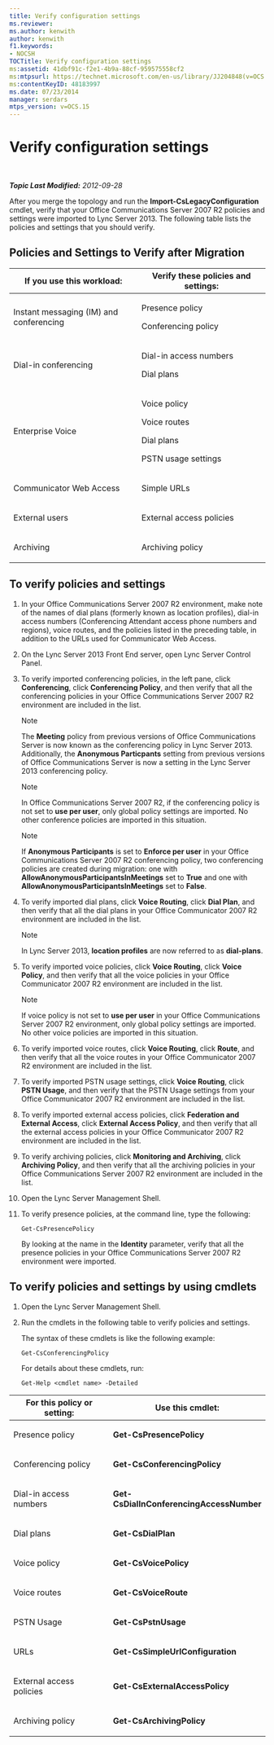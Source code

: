 ```yaml
---
title: Verify configuration settings
ms.reviewer: 
ms.author: kenwith
author: kenwith
f1.keywords:
- NOCSH
TOCTitle: Verify configuration settings
ms:assetid: 41dbf91c-f2e1-4b9a-88cf-959575558cf2
ms:mtpsurl: https://technet.microsoft.com/en-us/library/JJ204848(v=OCS.15)
ms:contentKeyID: 48183997
ms.date: 07/23/2014
manager: serdars
mtps_version: v=OCS.15
---
```


<div data-xmlns="http://www.w3.org/1999/xhtml">

<div class="topic" data-xmlns="http://www.w3.org/1999/xhtml" data-msxsl="urn:schemas-microsoft-com:xslt" data-cs="https://msdn.microsoft.com/">

<div data-asp="https://msdn2.microsoft.com/asp">

# Verify configuration settings

</div>

<div id="mainSection">

<div id="mainBody">

<span> </span>

_**Topic Last Modified:** 2012-09-28_

After you merge the topology and run the **Import-CsLegacyConfiguration** cmdlet, verify that your Office Communications Server 2007 R2 policies and settings were imported to Lync Server 2013. The following table lists the policies and settings that you should verify.

<div>

## Policies and Settings to Verify after Migration


<table>
<colgroup>
<col style="width: 50%" />
<col style="width: 50%" />
</colgroup>
<thead>
<tr class="header">
<th>If you use this workload:</th>
<th>Verify these policies and settings:</th>
</tr>
</thead>
<tbody>
<tr class="odd">
<td><p>Instant messaging (IM) and conferencing</p></td>
<td><p>Presence policy</p>
<p>Conferencing policy</p></td>
</tr>
<tr class="even">
<td><p>Dial-in conferencing</p></td>
<td><p>Dial-in access numbers</p>
<p>Dial plans</p></td>
</tr>
<tr class="odd">
<td><p>Enterprise Voice</p></td>
<td><p>Voice policy</p>
<p>Voice routes</p>
<p>Dial plans</p>
<p>PSTN usage settings</p></td>
</tr>
<tr class="even">
<td><p>Communicator Web Access</p></td>
<td><p>Simple URLs</p></td>
</tr>
<tr class="odd">
<td><p>External users</p></td>
<td><p>External access policies</p></td>
</tr>
<tr class="even">
<td><p>Archiving</p></td>
<td><p>Archiving policy</p></td>
</tr>
</tbody>
</table>


</div>

<div>

## To verify policies and settings

1.  In your Office Communications Server 2007 R2 environment, make note of the names of dial plans (formerly known as location profiles), dial-in access numbers (Conferencing Attendant access phone numbers and regions), voice routes, and the policies listed in the preceding table, in addition to the URLs used for Communicator Web Access.

2.  On the Lync Server 2013 Front End server, open Lync Server Control Panel.

3.  To verify imported conferencing policies, in the left pane, click **Conferencing**, click **Conferencing Policy**, and then verify that all the conferencing policies in your Office Communications Server 2007 R2 environment are included in the list.
    
    <div>
    

    > [!NOTE]  
    > The <STRONG>Meeting</STRONG> policy from previous versions of Office Communications Server is now known as the conferencing policy in Lync Server 2013. Additionally, the <STRONG>Anonymous Particpants</STRONG> setting from previous versions of Office Communications Server is now a setting in the Lync Server 2013 conferencing policy.

    
    </div>
    
    <div>
    

    > [!NOTE]  
    > In Office Communications Server 2007 R2, if the conferencing policy is not set to <STRONG>use per user</STRONG>, only global policy settings are imported. No other conference policies are imported in this situation.

    
    </div>
    
    <div>
    

    > [!NOTE]  
    > If <STRONG>Anonymous Participants</STRONG> is set to <STRONG>Enforce per user</STRONG> in your Office Communications Server 2007 R2 conferencing policy, two conferencing policies are created during migration: one with <STRONG>AllowAnonymousParticipantsInMeetings</STRONG> set to <STRONG>True</STRONG> and one with <STRONG>AllowAnonymousParticipantsInMeetings</STRONG> set to <STRONG>False</STRONG>.

    
    </div>

4.  To verify imported dial plans, click **Voice Routing**, click **Dial Plan**, and then verify that all the dial plans in your Office Communicator 2007 R2 environment are included in the list.
    
    <div>
    

    > [!NOTE]  
    > In Lync Server 2013, <STRONG>location profiles</STRONG> are now referred to as <STRONG>dial-plans</STRONG>.

    
    </div>

5.  To verify imported voice policies, click **Voice Routing**, click **Voice Policy**, and then verify that all the voice policies in your Office Communicator 2007 R2 environment are included in the list.
    
    <div>
    

    > [!NOTE]  
    > If voice policy is not set to <STRONG>use per user</STRONG> in your Office Communications Server 2007 R2 environment, only global policy settings are imported. No other voice policies are imported in this situation.

    
    </div>

6.  To verify imported voice routes, click **Voice Routing**, click **Route**, and then verify that all the voice routes in your Office Communicator 2007 R2 environment are included in the list.

7.  To verify imported PSTN usage settings, click **Voice Routing**, click **PSTN Usage**, and then verify that the PSTN Usage settings from your Office Communicator 2007 R2 environment are included in the list.

8.  To verify imported external access policies, click **Federation and External Access**, click **External Access Policy**, and then verify that all the external access policies in your Office Communicator 2007 R2 environment are included in the list.

9.  To verify archiving policies, click **Monitoring and Archiving**, click **Archiving Policy**, and then verify that all the archiving policies in your Office Communications Server 2007 R2 environment are included in the list.

10. Open the Lync Server Management Shell.

11. To verify presence policies, at the command line, type the following:
    
        Get-CsPresencePolicy
    
    By looking at the name in the **Identity** parameter, verify that all the presence policies in your Office Communications Server 2007 R2 environment were imported.

</div>

<div>

## To verify policies and settings by using cmdlets

1.  Open the Lync Server Management Shell.

2.  Run the cmdlets in the following table to verify policies and settings.
    
    The syntax of these cmdlets is like the following example:
    
        Get-CsConferencingPolicy
    
    For details about these cmdlets, run:
    
        Get-Help <cmdlet name> -Detailed


<table>
<colgroup>
<col style="width: 50%" />
<col style="width: 50%" />
</colgroup>
<thead>
<tr class="header">
<th>For this policy or setting:</th>
<th>Use this cmdlet:</th>
</tr>
</thead>
<tbody>
<tr class="odd">
<td><p>Presence policy</p></td>
<td><p><strong>Get-CsPresencePolicy</strong></p></td>
</tr>
<tr class="even">
<td><p>Conferencing policy</p></td>
<td><p><strong>Get-CsConferencingPolicy</strong></p></td>
</tr>
<tr class="odd">
<td><p>Dial-in access numbers</p></td>
<td><p><strong>Get-CsDialInConferencingAccessNumber</strong></p></td>
</tr>
<tr class="even">
<td><p>Dial plans</p></td>
<td><p><strong>Get-CsDialPlan</strong></p></td>
</tr>
<tr class="odd">
<td><p>Voice policy</p></td>
<td><p><strong>Get-CsVoicePolicy</strong></p></td>
</tr>
<tr class="even">
<td><p>Voice routes</p></td>
<td><p><strong>Get-CsVoiceRoute</strong></p></td>
</tr>
<tr class="odd">
<td><p>PSTN Usage</p></td>
<td><p><strong>Get-CsPstnUsage</strong></p></td>
</tr>
<tr class="even">
<td><p>URLs</p></td>
<td><p><strong>Get-CsSimpleUrlConfiguration</strong></p></td>
</tr>
<tr class="odd">
<td><p>External access policies</p></td>
<td><p><strong>Get-CsExternalAccessPolicy</strong></p></td>
</tr>
<tr class="even">
<td><p>Archiving policy</p></td>
<td><p><strong>Get-CsArchivingPolicy</strong></p></td>
</tr>
</tbody>
</table>


</div>

</div>

<span> </span>

</div>

</div>

</div>

